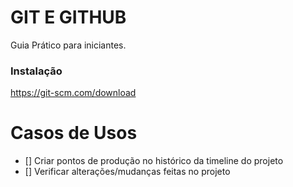 # GIT E GITHUB

Guia Prático para iniciantes.

### Instalação 
https://git-scm.com/download

# Casos de Usos
- [] Criar pontos de produção no histórico da timeline do projeto
- [] Verificar  alterações/mudanças feitas no projeto
